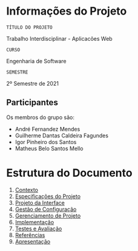 # Informações do Projeto
`TÍTULO DO PROJETO`  

Trabalho Interdisciplinar - Aplicacões Web

`CURSO`

Engenharia de Software

`SEMESTRE`

2º Semestre de 2021

## Participantes

Os membros do grupo são: 
* André Fernandez Mendes
* Guilherme Dantas Caldeira Fagundes
* Igor Pinheiro dos Santos
* Matheus Belo Santos Mello

# Estrutura do Documento

1. [Contexto](1-Contexto.md)
2. [Especificações do Projeto](2-Especificação.md)
3. [Projeto da Interface](3-Interface.md)
4. [Gestão de Configuração](4-Gestão-Configuração.md)
5. [Gerenciamento de Projeto](5-Gerenciamento-Projeto.md)
6. [Implementação](6-Implementação.md)
7. [Testes e Avaliação](7-Testes.md)
8. [Referências](8-Referências.md)
9. [Apresentação](9-Apresentação.md)